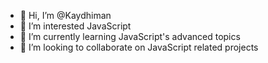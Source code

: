 - 👋 Hi, I’m @Kaydhiman
- 👀 I’m interested JavaScript
- 🌱 I’m currently learning JavaScript's advanced topics
- 💞️ I’m looking to collaborate on JavaScript related projects

<!---
Kaydhiman/Kaydhiman is a ✨ special ✨ repository because its `README.md` (this file) appears on your GitHub profile.
You can click the Preview link to take a look at your changes.
--->
